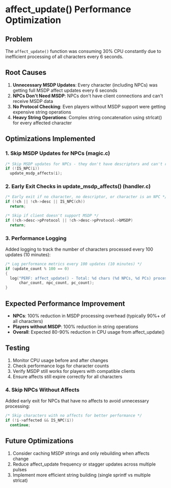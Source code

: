 # affect_update() Performance Optimization

## Problem
The `affect_update()` function was consuming 30% CPU constantly due to inefficient processing of all characters every 6 seconds.

## Root Causes
1. **Unnecessary MSDP Updates**: Every character (including NPCs) was getting full MSDP affect updates every 6 seconds
2. **NPCs Don't Need MSDP**: NPCs don't have client connections and can't receive MSDP data
3. **No Protocol Checking**: Even players without MSDP support were getting expensive string operations
4. **Heavy String Operations**: Complex string concatenation using strlcat() for every affected character

## Optimizations Implemented

### 1. Skip MSDP Updates for NPCs (magic.c)
```c
/* Skip MSDP updates for NPCs - they don't have descriptors and can't receive MSDP data */
if (!IS_NPC(i))
  update_msdp_affects(i);
```

### 2. Early Exit Checks in update_msdp_affects() (handler.c)
```c
/* Early exit if no character, no descriptor, or character is an NPC */
if (!ch || !ch->desc || IS_NPC(ch))
  return;

/* Skip if client doesn't support MSDP */
if (!ch->desc->pProtocol || !ch->desc->pProtocol->bMSDP)
  return;
```

### 3. Performance Logging
Added logging to track the number of characters processed every 100 updates (10 minutes):
```c
/* Log performance metrics every 100 updates (10 minutes) */
if (update_count % 100 == 0)
{
  log("PERF: affect_update() - Total: %d chars (%d NPCs, %d PCs) processed",
      char_count, npc_count, pc_count);
}
```

## Expected Performance Improvement
- **NPCs**: 100% reduction in MSDP processing overhead (typically 90%+ of all characters)
- **Players without MSDP**: 100% reduction in string operations
- **Overall**: Expected 80-90% reduction in CPU usage from affect_update()

## Testing
1. Monitor CPU usage before and after changes
2. Check performance logs for character counts
3. Verify MSDP still works for players with compatible clients
4. Ensure affects still expire correctly for all characters

### 4. Skip NPCs Without Affects
Added early exit for NPCs that have no affects to avoid unnecessary processing:
```c
/* Skip characters with no affects for better performance */
if (!i->affected && IS_NPC(i))
  continue;
```

## Future Optimizations
1. Consider caching MSDP strings and only rebuilding when affects change
2. Reduce affect_update frequency or stagger updates across multiple pulses
3. Implement more efficient string building (single sprintf vs multiple strlcat)